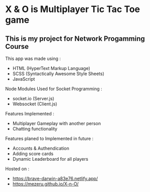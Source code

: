 # X & O is Multiplayer Tic Tac Toe game


## This is my project for Network Progamming Course

This app was made using :
- HTML (HyperText Markup Language)
- SCSS (Syntactically Awesome Style Sheets)
- JavaScript

Node Modules Used for Socket Programming :
- socket.io (Server.js)
- Websocket (Client.js)

Features Implemented :
- Multiplayer Gameplay with another person
- Chatting functionality

Features planed to Implemented in future :
- Accounts & Authendication
- Adding score cards
- Dynamic Leaderboard for all players 


Hosted on : 
- https://brave-darwin-a83e76.netlify.app/
- https://mezeru.github.io/X-n-O/

